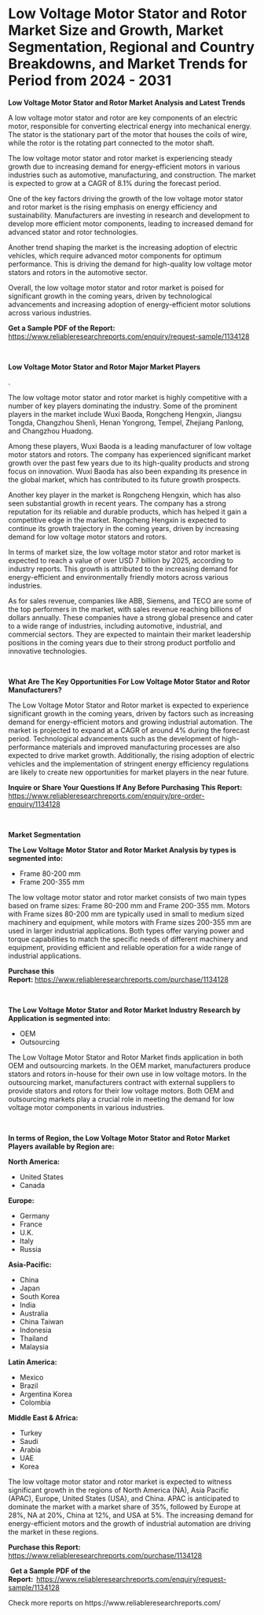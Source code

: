 <p><h1>Low Voltage Motor Stator and Rotor Market Size and Growth, Market Segmentation, Regional and Country Breakdowns, and Market Trends for Period from 2024 -  2031</h1></p><p><strong>Low Voltage Motor Stator and Rotor Market Analysis and Latest Trends</strong></p>
<p><p>A low voltage motor stator and rotor are key components of an electric motor, responsible for converting electrical energy into mechanical energy. The stator is the stationary part of the motor that houses the coils of wire, while the rotor is the rotating part connected to the motor shaft.</p><p>The low voltage motor stator and rotor market is experiencing steady growth due to increasing demand for energy-efficient motors in various industries such as automotive, manufacturing, and construction. The market is expected to grow at a CAGR of 8.1% during the forecast period.</p><p>One of the key factors driving the growth of the low voltage motor stator and rotor market is the rising emphasis on energy efficiency and sustainability. Manufacturers are investing in research and development to develop more efficient motor components, leading to increased demand for advanced stator and rotor technologies.</p><p>Another trend shaping the market is the increasing adoption of electric vehicles, which require advanced motor components for optimum performance. This is driving the demand for high-quality low voltage motor stators and rotors in the automotive sector.</p><p>Overall, the low voltage motor stator and rotor market is poised for significant growth in the coming years, driven by technological advancements and increasing adoption of energy-efficient motor solutions across various industries.</p></p>
<p><strong>Get a Sample PDF of the Report:&nbsp;</strong> <a href="https://www.reliableresearchreports.com/enquiry/request-sample/1134128">https://www.reliableresearchreports.com/enquiry/request-sample/1134128</a></p>
<p>&nbsp;</p>
<p><strong>Low Voltage Motor Stator and Rotor Major Market Players</strong></p>
<p><p>.</p><p>The low voltage motor stator and rotor market is highly competitive with a number of key players dominating the industry. Some of the prominent players in the market include Wuxi Baoda, Rongcheng Hengxin, Jiangsu Tongda, Changzhou Shenli, Henan Yongrong, Tempel, Zhejiang Panlong, and Changzhou Huadong.</p><p>Among these players, Wuxi Baoda is a leading manufacturer of low voltage motor stators and rotors. The company has experienced significant market growth over the past few years due to its high-quality products and strong focus on innovation. Wuxi Baoda has also been expanding its presence in the global market, which has contributed to its future growth prospects.</p><p>Another key player in the market is Rongcheng Hengxin, which has also seen substantial growth in recent years. The company has a strong reputation for its reliable and durable products, which has helped it gain a competitive edge in the market. Rongcheng Hengxin is expected to continue its growth trajectory in the coming years, driven by increasing demand for low voltage motor stators and rotors.</p><p>In terms of market size, the low voltage motor stator and rotor market is expected to reach a value of over USD 7 billion by 2025, according to industry reports. This growth is attributed to the increasing demand for energy-efficient and environmentally friendly motors across various industries.</p><p>As for sales revenue, companies like ABB, Siemens, and TECO are some of the top performers in the market, with sales revenue reaching billions of dollars annually. These companies have a strong global presence and cater to a wide range of industries, including automotive, industrial, and commercial sectors. They are expected to maintain their market leadership positions in the coming years due to their strong product portfolio and innovative technologies.</p></p>
<p>&nbsp;</p>
<p><strong>What Are The Key Opportunities For Low Voltage Motor Stator and Rotor Manufacturers?</strong></p>
<p><p>The Low Voltage Motor Stator and Rotor market is expected to experience significant growth in the coming years, driven by factors such as increasing demand for energy-efficient motors and growing industrial automation. The market is projected to expand at a CAGR of around 4% during the forecast period. Technological advancements such as the development of high-performance materials and improved manufacturing processes are also expected to drive market growth. Additionally, the rising adoption of electric vehicles and the implementation of stringent energy efficiency regulations are likely to create new opportunities for market players in the near future.</p></p>
<p><strong>Inquire or Share Your Questions If Any Before Purchasing This Report:</strong> <a href="https://www.reliableresearchreports.com/enquiry/pre-order-enquiry/1134128">https://www.reliableresearchreports.com/enquiry/pre-order-enquiry/1134128</a></p>
<p>&nbsp;</p>
<p><strong>Market Segmentation</strong></p>
<p><strong>The Low Voltage Motor Stator and Rotor Market Analysis by types is segmented into:</strong></p>
<p><ul><li>Frame 80-200 mm</li><li>Frame 200-355 mm</li></ul></p>
<p><p>The low voltage motor stator and rotor market consists of two main types based on frame sizes: Frame 80-200 mm and Frame 200-355 mm. Motors with Frame sizes 80-200 mm are typically used in small to medium sized machinery and equipment, while motors with Frame sizes 200-355 mm are used in larger industrial applications. Both types offer varying power and torque capabilities to match the specific needs of different machinery and equipment, providing efficient and reliable operation for a wide range of industrial applications.</p></p>
<p><strong>Purchase this Report:&nbsp;</strong><a href="https://www.reliableresearchreports.com/purchase/1134128">https://www.reliableresearchreports.com/purchase/1134128</a></p>
<p>&nbsp;</p>
<p><strong>The Low Voltage Motor Stator and Rotor Market Industry Research by Application is segmented into:</strong></p>
<p><ul><li>OEM</li><li>Outsourcing</li></ul></p>
<p><p>The Low Voltage Motor Stator and Rotor Market finds application in both OEM and outsourcing markets. In the OEM market, manufacturers produce stators and rotors in-house for their own use in low voltage motors. In the outsourcing market, manufacturers contract with external suppliers to provide stators and rotors for their low voltage motors. Both OEM and outsourcing markets play a crucial role in meeting the demand for low voltage motor components in various industries.</p></p>
<p>&nbsp;</p>
<p><strong>In terms of Region, the Low Voltage Motor Stator and Rotor Market Players available by Region are:</strong></p>
<p>
    <p> <strong> North America: </strong>
        <ul>
            <li>United States</li>
            <li>Canada</li>
        </ul>
        </p> 
    <p> <strong> Europe: </strong>
        <ul>
            <li>Germany</li>
            <li>France</li>
            <li>U.K.</li>
            <li>Italy</li>
            <li>Russia</li>
        </ul>
        </p> 
    <p> <strong> Asia-Pacific: </strong>
        <ul>
            <li>China</li>
            <li>Japan</li>
            <li>South Korea</li>
            <li>India</li>
            <li>Australia</li>
            <li>China Taiwan</li>
            <li>Indonesia</li>
            <li>Thailand</li>
            <li>Malaysia</li>
        </ul>
        </p> 
    <p> <strong> Latin America: </strong>
        <ul>
            <li>Mexico</li>
            <li>Brazil</li>
            <li>Argentina Korea</li>
            <li>Colombia</li>
        </ul>
        </p> 
    <p> <strong> Middle East & Africa: </strong>
        <ul>
            <li>Turkey</li>
            <li>Saudi</li>
            <li>Arabia</li>
            <li>UAE</li>
            <li>Korea</li>
        </ul>
    </p>
    </p>
<p><p>The low voltage motor stator and rotor market is expected to witness significant growth in the regions of North America (NA), Asia Pacific (APAC), Europe, United States (USA), and China. APAC is anticipated to dominate the market with a market share of 35%, followed by Europe at 28%, NA at 20%, China at 12%, and USA at 5%. The increasing demand for energy-efficient motors and the growth of industrial automation are driving the market in these regions.</p></p>
<p><strong>Purchase this Report: </strong><a href="https://www.reliableresearchreports.com/purchase/1134128">https://www.reliableresearchreports.com/purchase/1134128</a></p>
<p>&nbsp;<strong>Get a Sample PDF of the Report:&nbsp;&nbsp;</strong><a href="https://www.reliableresearchreports.com/enquiry/request-sample/1134128">https://www.reliableresearchreports.com/enquiry/request-sample/1134128</a></p>
<p><strong></strong></p>
<p>Check more reports on https://www.reliableresearchreports.com/</p>